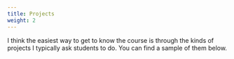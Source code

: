 ```yaml
---
title: Projects
weight: 2
---
```


I think the easiest way to get to know the course is through the kinds of projects I typically ask students to do. You can find a sample of them below.
